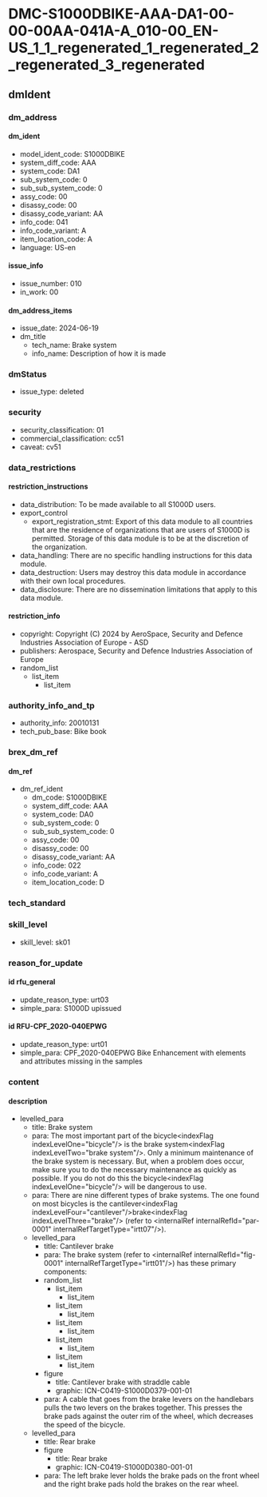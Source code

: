 # DMC-S1000DBIKE-AAA-DA1-00-00-00AA-041A-A_010-00_EN-US_1_1_regenerated_1_regenerated_2_regenerated_3_regenerated

## dmIdent

### dm_address

#### dm_ident

*   model_ident_code: S1000DBIKE
*   system_diff_code: AAA
*   system_code: DA1
*   sub_system_code: 0
*   sub_sub_system_code: 0
*   assy_code: 00
*   disassy_code: 00
*   disassy_code_variant: AA
*   info_code: 041
*   info_code_variant: A
*   item_location_code: A
*   language: US-en

#### issue_info

*   issue_number: 010
*   in_work: 00

#### dm_address_items

*   issue_date: 2024-06-19
*   dm_title
    *   tech_name: Brake system
    *   info_name: Description of how it is made

### dmStatus

*   issue_type: deleted

### security

*   security_classification: 01
*   commercial_classification: cc51
*   caveat: cv51

### data_restrictions

#### restriction_instructions

*   data_distribution: To be made available to all S1000D users.
*   export_control
    *   export_registration_stmt: Export of this data module to all countries that are the residence of organizations that are users of S1000D is permitted. Storage of this data module is to be at the discretion of the organization.
*   data_handling: There are no specific handling instructions for this data module.
*   data_destruction: Users may destroy this data module in accordance with their own local procedures.
*   data_disclosure: There are no dissemination limitations that apply to this data module.

#### restriction_info

*   copyright: Copyright (C) 2024 by AeroSpace, Security and Defence Industries Association of Europe - ASD
*   publishers: Aerospace, Security and Defence Industries Association of Europe
*   random_list
    *   list_item
        *   list_item

### authority_info_and_tp

*   authority_info: 20010131
*   tech_pub_base: Bike book

### brex_dm_ref

#### dm_ref

*   dm_ref_ident
    *   dm_code: S1000DBIKE
    *   system_diff_code: AAA
    *   system_code: DA0
    *   sub_system_code: 0
    *   sub_sub_system_code: 0
    *   assy_code: 00
    *   disassy_code: 00
    *   disassy_code_variant: AA
    *   info_code: 022
    *   info_code_variant: A
    *   item_location_code: D

### tech_standard

### skill_level

*   skill_level: sk01

### reason_for_update

#### id rfu_general

*   update_reason_type: urt03
*   simple_para: S1000D upissued

#### id RFU-CPF_2020-040EPWG

*   update_reason_type: urt01
*   simple_para: CPF_2020-040EPWG Bike Enhancement with elements and attributes missing in the samples

### content

#### description

*   levelled_para
    *   title: Brake system
    *   para: The most important part of the bicycle&lt;indexFlag indexLevelOne="bicycle"/&gt; is the brake system&lt;indexFlag indexLevelTwo="brake system"/&gt;. Only a minimum maintenance of the brake system is necessary. But, when a problem does occur, make sure you to do the necessary maintenance as quickly as possible. If you do not do this the bicycle&lt;indexFlag indexLevelOne="bicycle"/&gt; will be dangerous to use.
    *   para: There are nine different types of brake systems. The one found on most bicycles is the cantilever&lt;indexFlag indexLevelFour="cantilever"/&gt;brake&lt;indexFlag indexLevelThree="brake"/&gt; (refer to &lt;internalRef internalRefId="par-0001" internalRefTargetType="irtt07"/&gt;).
    *   levelled_para
        *   title: Cantilever brake
        *   para: The brake system (refer to &lt;internalRef internalRefId="fig-0001" internalRefTargetType="irtt01"/&gt;) has these primary components:
        *   random_list
            *   list_item
                *   list_item
            *   list_item
                *   list_item
            *   list_item
                *   list_item
            *   list_item
                *   list_item
            *   list_item
                *   list_item
        *   figure
            *   title: Cantilever brake with straddle cable
            *   graphic: ICN-C0419-S1000D0379-001-01
        *   para: A cable that goes from the brake levers on the handlebars pulls the two levers on the brakes together. This presses the brake pads against the outer rim of the wheel, which decreases the speed of the bicycle.
    *   levelled_para
        *   title: Rear brake
        *   figure
            *   title: Rear brake
            *   graphic: ICN-C0419-S1000D0380-001-01
        *   para: The left brake lever holds the brake pads on the front wheel and the right brake pads hold the brakes on the rear wheel.